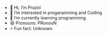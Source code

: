 - 👋 Hi, I’m Prazol 
- 👀 I’m interested in progaramming and Coding
- 🌱 I’m currently learning programming
- 😄 Pronouns: PRonouN
- ⚡ Fun fact: Unknown

<!---
Prazol99/Prazol99 is a ✨ special ✨ repository because its `README.md` (this file) appears on your GitHub profile.
You can click the Preview link to take a look at your changes.
--->
